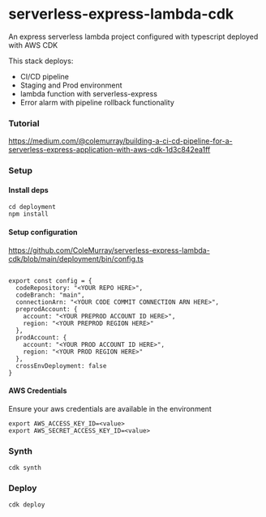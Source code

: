 # serverless-express-lambda-cdk
An express serverless lambda project configured with typescript deployed with AWS CDK

This stack deploys:
- CI/CD pipeline
- Staging and Prod environment
- lambda function with serverless-express
- Error alarm with pipeline rollback functionality

### Tutorial
https://medium.com/@colemurray/building-a-ci-cd-pipeline-for-a-serverless-express-application-with-aws-cdk-1d3c842ea1ff

### Setup
#### Install deps
```
cd deployment
npm install
```

#### Setup configuration
https://github.com/ColeMurray/serverless-express-lambda-cdk/blob/main/deployment/bin/config.ts

```

export const config = {
  codeRepository: "<YOUR REPO HERE>",
  codeBranch: "main",
  connectionArn: "<YOUR CODE COMMIT CONNECTION ARN HERE>",
  preprodAccount: {
    account: "<YOUR PREPROD ACCOUNT ID HERE>",
    region: "<YOUR PREPROD REGION HERE>"
  },
  prodAccount: {
    account: "<YOUR PROD ACCOUNT ID HERE>",
    region: "<YOUR PROD REGION HERE>"
  },
  crossEnvDeployment: false
}
```

#### AWS Credentials
Ensure your aws credentials are available in the environment
```
export AWS_ACCESS_KEY_ID=<value>
export AWS_SECRET_ACCESS_KEY_ID=<value>
```

### Synth
`cdk synth`

### Deploy
`cdk deploy`
